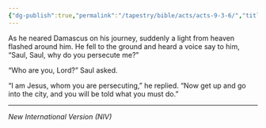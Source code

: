 ```yaml
---
{"dg-publish":true,"permalink":"/tapestry/bible/acts/acts-9-3-6/","title":"Acts 9:3-6","tags":["bible-verse","bible-verse"],"dgHomeLink":true,"dgShowLocalGraph":true,"dgEnableSearch":true}
---
```


As he neared Damascus on his journey, suddenly a light from heaven flashed around him. He fell to the ground and heard a voice say to him, “Saul, Saul, why do you persecute me?”

 “Who are you, Lord?” Saul asked.

“I am Jesus, whom you are persecuting,” he replied. “Now get up and go into the city, and you will be told what you must do.”


---
*New International Version (NIV)*